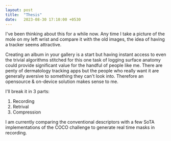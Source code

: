 ```yaml
---
layout: post
title:  "Thesis"
date:   2023-08-30 17:10:00 +0530
---
```

I've been thinking about this for a while now. Any time I take a picture of the mole on my left wrist and compare it with the old images, the idea of having a tracker seems attractive. 

Creating an album in your gallery is a start but having instant access to even the trivial algorithms stitched for this one task of logging surface anatomy could provide significant value for the handful of people like me. There are penty of dermatology tracking apps but the people who really want it are generally aversive to something they can't look into. Therefore an opensource & on-device solution makes sense to me.

I'll break it in 3 parts:
1. Recording
2. Retrival
3. Compression

I am currently comparing the conventional descriptors with a few SoTA implementations of the COCO challenge to generate real time masks in recording.
